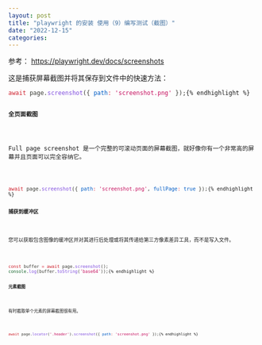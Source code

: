 ```yaml
---
layout: post
title: "playwright 的安装 使用（9）编写测试（截图）"
date: "2022-12-15"
categories: 
---
```

<p>参考： <a href="https://playwright.dev/docs/screenshots">https://playwright.dev/docs/screenshots</a></p>

<p>这是捕获屏幕截图并将其保存到文件中的快速方法：</p>

<pre>
<code><span style="color:#393a34"><span style="color:#cf222e">await</span> page<span style="color:#393a34">.</span><span style="color:#8250df">screenshot</span><span style="color:#393a34">(</span><span style="color:#393a34">{</span> <span style="color:#005cc5">path</span><span style="color:#d73a49">:</span> <span style="color:#c6105f">&#39;screenshot.png&#39;</span> <span style="color:#393a34">}</span><span style="color:#393a34">)</span><span style="color:#393a34">;</span></span>{% endhighlight %}

<p><strong>全页面截图</strong></p>

<p>Full page screenshot 是一个完整的可滚动页面的屏幕截图，就好像你有一个非常高的屏幕并且页面可以完全容纳它。</p>

<pre>
<code><span style="color:#393a34"><span style="color:#cf222e">await</span> page<span style="color:#393a34">.</span><span style="color:#8250df">screenshot</span><span style="color:#393a34">(</span><span style="color:#393a34">{</span> <span style="color:#005cc5">path</span><span style="color:#d73a49">:</span> <span style="color:#c6105f">&#39;screenshot.png&#39;</span><span style="color:#393a34">,</span> <span style="color:#005cc5">fullPage</span><span style="color:#d73a49">:</span> <span style="color:#005cc5">true</span> <span style="color:#393a34">}</span><span style="color:#393a34">)</span><span style="color:#393a34">;</span></span>{% endhighlight %}

<p><strong>捕获到缓冲区</strong></p>

<p>您可以获取包含图像的缓冲区并对其进行后处理或将其传递给第三方像素差异工具，而不是写入文件。</p>

<pre>
<code><span style="color:#393a34"><span style="color:#cf222e">const</span> buffer <span style="color:#d73a49">=</span> <span style="color:#cf222e">await</span> page<span style="color:#393a34">.</span><span style="color:#8250df">screenshot</span><span style="color:#393a34">(</span><span style="color:#393a34">)</span><span style="color:#393a34">;</span>
</span><span style="color:#393a34"><span style="color:#116329">console</span><span style="color:#393a34">.</span><span style="color:#8250df">log</span><span style="color:#393a34">(</span>buffer<span style="color:#393a34">.</span><span style="color:#8250df">toString</span><span style="color:#393a34">(</span><span style="color:#c6105f">&#39;base64&#39;</span><span style="color:#393a34">)</span><span style="color:#393a34">)</span><span style="color:#393a34">;</span></span>{% endhighlight %}

<p><strong>元素截图</strong></p>

<p>有时截取单个元素的屏幕截图很有用。</p>

<pre>
<code><span style="color:#393a34"><span style="color:#cf222e">await</span> page<span style="color:#393a34">.</span><span style="color:#8250df">locator</span><span style="color:#393a34">(</span><span style="color:#c6105f">&#39;.header&#39;</span><span style="color:#393a34">)</span><span style="color:#393a34">.</span><span style="color:#8250df">screenshot</span><span style="color:#393a34">(</span><span style="color:#393a34">{</span> <span style="color:#005cc5">path</span><span style="color:#d73a49">:</span> <span style="color:#c6105f">&#39;screenshot.png&#39;</span> <span style="color:#393a34">}</span><span style="color:#393a34">)</span><span style="color:#393a34">;</span></span>{% endhighlight %}

